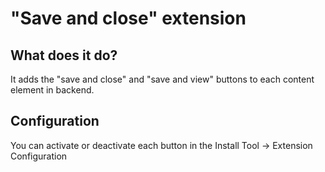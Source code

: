 # "Save and close" extension

## What does it do?

It adds the "save and close" and "save and view" buttons to each content element in backend.

## Configuration

You can activate or deactivate each button in the Install Tool -> Extension Configuration



